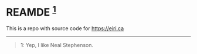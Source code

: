 # REAMDE <sup>[1](#note1)</sup>

This is a repo with source code for https://eiri.ca

---
> <a name="note1">1</a>: Yep, I like Neal Stephenson.

